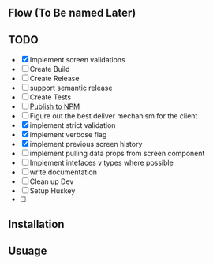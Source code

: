 ## Flow (To Be named Later)

## TODO
- [x] Implement screen validations
- [ ] Create Build
- [ ] Create Release
- [ ] support semantic release
- [ ] Create Tests
- [ ] [Publish to NPM](https://github.com/actions/setup-node/blob/main/docs/advanced-usage.md#publish-to-npmjs-and-gpr-with-npm)
- [ ] Figure out the best deliver mechanism for the client
- [x] implement strict validation
- [x] implement verbose flag
- [x] implement previous screen history
- [ ] implement pulling data props from screen component
- [ ] Implement intefaces v types where possible
- [ ] write documentation
- [ ] Clean up Dev
- [ ] Setup Huskey
- [ ]

## Installation
<!-- TODO: Add installation instruction -->

## Usuage
